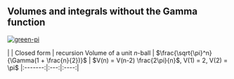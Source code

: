 ## Volumes and integrals without the Gamma function

[![green-pi](https://img.shields.io/badge/Rendered%20with-Green%20Pi-00d5b1?style=flat-square)](https://github.com/nschloe/green-pi?activate&inlineMath=$)

|                        | Closed form                                  | recursion
Volume of a unit $n$-ball | $\frac{\sqrt{\pi}^n}{\Gamma(1 + \frac{n}{2})}$ | $V(n) = V(n-2) \frac{2\pi}{n}$, V(1) = 2, V(2) = \pi$
|:-------:|:---:|:----:|

